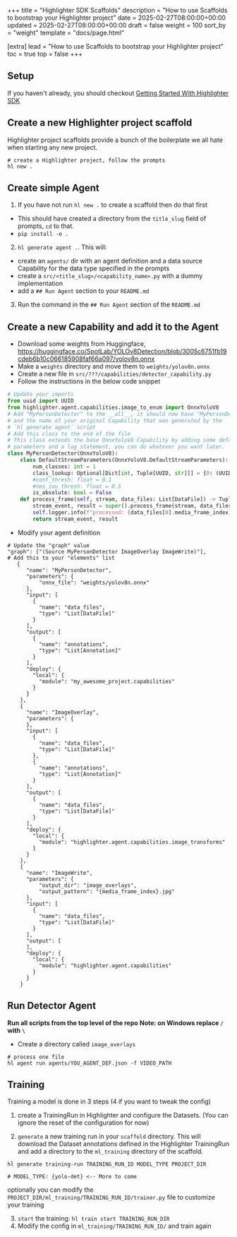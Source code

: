 +++
title = "Highlighter SDK Scaffolds"
description = "How to use Scaffolds to bootstrap your Highlighter project"
date = 2025-02-27T08:00:00+00:00
updated = 2025-02-27T08:00:00+00:00
draft = false
weight = 100
sort_by = "weight"
template = "docs/page.html"

[extra]
lead = "How to use Scaffolds to bootstrap your Highlighter project"
toc = true
top = false
+++

## Setup

If you haven't already, you should checkout [Getting Started With Highlighter SDK](./getting-started-with-highlighter-sdk.md)


## Create a new Highlighter project scaffold

Highlighter project scaffolds provide a bunch of the boilerplate we all hate
when starting any new project.

```console
# create a Highlighter project, follow the prompts
hl new .
```

## Create simple Agent

1. If you have not run `hl new .` to create a scaffold then do that first
  - This should have created a directory from the `title_slug` field of prompts, `cd` to that.
  - `pip install -e .`
2. `hl generate agent .`. This will:
  - create an `agents/` dir with an agent definition and a data source Capability
  for the data type specified in the prompts
  - create a `src/<title_slug>/<capability_name>.py` with a dummy implementation
  - add a `## Run Agent` section to your `README.md`
3. Run the command in the `## Run Agent` section of the `README.md`
## Create a new Capability and add it to the Agent
- Download some weights from Huggingface, https://huggingface.co/SpotLab/YOLOv8Detection/blob/3005c6751fb19cdeb6b10c066185908faf66a097/yolov8n.onnx
- Make a `weights` directory and move them to `weights/yolov8n.onnx`
- Create a new file in `src/???/capabilities/detector_capability.py`
- Follow the instructions in the below code snippet

```python
# Update your imports
from uuid import UUID
from highlighter.agent.capabilities.image_to_enum import OnnxYoloV8
# Add "MyPersonDetector" to the __all__, it should now have "MyPersonDetector"
# and the name of your original Capability that was generated by the
# `hl generate agent` script
# Add this class to the end of the file
# This class extends the base OnnxYoloV8 Capability by adding some default
# parameters and a log statement, you can do whatever you want later.
class MyPersonDetector(OnnxYoloV8):
    class DefaultStreamParameters(OnnxYoloV8.DefaultStreamParameters):
        num_classes: int = 1
        class_lookup: Optional[Dict[int, Tuple[UUID, str]]] = {0: (UUID(int=0), "person")}
        #conf_thresh: float = 0.1
        #nms_iou_thresh: float = 0.5
        is_absolute: bool = False
    def process_frame(self, stream, data_files: List[DataFile]) -> Tuple[StreamEvent, Dict]:
        stream_event, result = super().process_frame(stream, data_files)
        self.logger.info(f"processed: {data_files[0].media_frame_index} with {len(result['annotations'][0])} annotations")
        return stream_event, result
```
- Modify your agent definition
```
# Update the "graph" value
"graph": ["(Source MyPersonDetector ImageOverlay ImageWrite)"],
# Add this to your "elements" list
   {
      "name": "MyPersonDetector",
      "parameters": {
          "onnx_file": "weights/yolov8n.onnx"
      },
      "input": [
        {
          "name": "data_files",
          "type": "List[DataFile]"
        }
      ],
      "output": [
        {
          "name": "annotations",
          "type": "List[Annotation]"
        }
      ],
      "deploy": {
        "local": {
          "module": "my_awesome_project.capabilities"
        }
      }
    },
    {
      "name": "ImageOverlay",
      "parameters": {
      },
      "input": [
        {
          "name": "data_files",
          "type": "List[DataFile]"
        },
        {
          "name": "annotations",
          "type": "List[Annotation]"
        }
      ],
      "output": [
        {
          "name": "data_files",
          "type": "List[DataFile]"
        }
      ],
      "deploy": {
        "local": {
          "module": "highlighter.agent.capabilities.image_transforms"
        }
      }
    },
    {
      "name": "ImageWrite",
      "parameters": {
          "output_dir": "image_overlays",
          "output_pattern": "{media_frame_index}.jpg"
      },
      "input": [
        {
          "name": "data_files",
          "type": "List[DataFile]"
        }
      ],
      "output": [
      ],
      "deploy": {
        "local": {
          "module": "highlighter.agent.capabilities"
        }
      }
    }
```
## Run Detector Agent
**Run all scripts from the top level of the repo**
**Note: on Windows replace `/` with `\`**
- Create a directory called `image_overlays`
```
# process one file
hl agent run agents/YOU_AGENT_DEF.json -f VIDEO_PATH
```

## Training

Training a model is done in 3 steps (4 if you want to tweak the config)

  1. create a TrainingRun in Highlighter and configure the Datasets. (You can 
ignore the reset of the configuration for now)

  2. `generate` a new training run in your `scaffold` directory. This  will download the Dataset 
  annotations defined in the Highlighter TrainingRun and add a directory to the
  `ml_training` directory of the scaffold.

```
hl generate training-run TRAINING_RUN_ID MODEL_TYPE PROJECT_DIR

# MODEL_TYPE: {yolo-det} <-- More to come
```
  optionally you can modify the `PROJECT_DIR/ml_training/TRAINING_RUN_ID/trainer.py`
  file to customize your training

  3. `start` the training: `hl train start TRAINING_RUN_DIR`
  4. Modify the config in `ml_training/TRAINING_RUN_ID/` and train again
